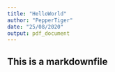 ```yaml
---
title: "HelloWorld"
author: "PepperTiger"
date: "25/08/2020"
output: pdf_document
---
```

## This is a markdownfile
